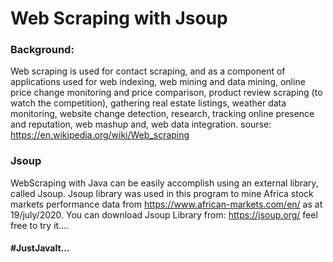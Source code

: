 # Web Scraping with Jsoup

### Background:
Web scraping is used for contact scraping, and as a component of applications used for web indexing,
web mining and data mining, online price change monitoring and price comparison,
product review scraping (to watch the competition), gathering real estate listings, weather data monitoring,
website change detection, research, tracking online presence and reputation, web mashup and, web data integration.
sourse: https://en.wikipedia.org/wiki/Web_scraping

### Jsoup
WebScraping with Java can be easily accomplish using an external library, called Jsoup.
Jsoup library was used in this program to mine Africa stock markets performance data from https://www.african-markets.com/en/
as at 19/july/2020.
You can download Jsoup Library from: https://jsoup.org/
feel free to try it....


#### #JustJavaIt...

